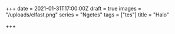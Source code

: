 +++
date = 2021-01-31T17:00:00Z
draft = true
images = "/uploads/elfast.png"
series = "Ngetes"
tags = ["tes"]
title = "Halo"

+++
